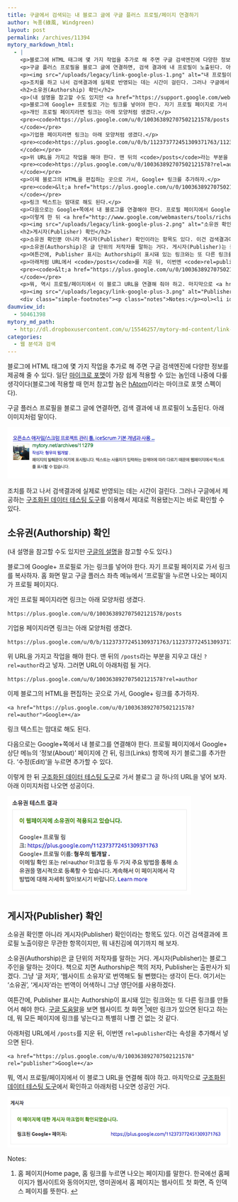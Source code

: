```yaml
---
title: 구글에서 검색되는 내 블로그 글에 구글 플러스 프로필/페이지 연결하기
author: 녹풍(綠風, Windgreen)
layout: post
permalink: /archives/11394
mytory_markdown_html:
  - |
    <p>블로그에 HTML 태그에 몇 가지 작업을 추가로 해 주면 구글 검색엔진에 다양한 정보를 제공해 줄 수 있다. 일단 <a href="http://ko.wikipedia.org/wiki/%EB%A7%88%EC%9D%B4%ED%81%AC%EB%A1%9C%ED%8F%AC%EB%A7%B7">마이크로 포맷</a>이 가장 쉽게 적용할 수 있는 놈인데 나중에 다룰 생각이다(블로그에 적용할 때 먼저 참고할 놈은 <a href="http://microformats.org/wiki/hatom">hAtom</a>이라는 마이크로 포맷 스펙이다).</p>
    <p>구글 플러스 프로필을 블로그 글에 연결하면, 검색 결과에 내 프로필이 노출된다. 아래 이미지처럼 말이다.</p>
    <p><img src="/uploads/legacy/link-google-plus-1.png" alt="내 프로필이 나오는 구글 검색 결과" /></p>
    <p>조치를 하고 나서 검색결과에 실제로 반영되는 데는 시간이 걸린다. 그러나 구글에서 제공하는 <a href="http://www.google.com/webmasters/tools/richsnippets">구조화된 데이터 테스팅 도구</a>를 이용해서 제대로 적용됐는지는 바로 확인할 수 있다.</p>
    <h2>소유권(Authorship) 확인</h2>
    <p>(내 설명을 참고할 수도 있지만 <a href="https://support.google.com/webmasters/answer/1408986?hl=ko">구글의 설명</a>을 참고할 수도 있다.)</p>
    <p>블로그에 Google+ 프로필로 가는 링크를 넣어야 한다. 자기 프로필 페이지로 가서 링크를 복사하자. 홈 화면 말고 구글 플러스 좌측 메뉴에서 &#8216;프로필&#8217;을 누르면 나오는 페이지가 프로필 페이지다. </p>
    <p>개인 프로필 페이지라면 링크는 아래 모양처럼 생겼다.</p>
    <pre><code>https://plus.google.com/u/0/100363892707502121578/posts
    </code></pre>
    <p>기업용 페이지라면 링크는 아래 모양처럼 생겼다.</p>
    <pre><code>https://plus.google.com/u/0/b/112373772451309371763/112373772451309371763/posts
    </code></pre>
    <p>위 URL을 가지고 작업을 해야 한다. 맨 뒤의 <code>/posts</code>라는 부분을 지우고 대신 <code>?rel=author</code>라고 넣자. 그러면 URL이 아래처럼 될 거다.</p>
    <pre><code>https://plus.google.com/u/0/100363892707502121578?rel=author
    </code></pre>
    <p>이제 블로그의 HTML을 편집하는 곳으로 가서, Google+ 링크를 추가하자.</p>
    <pre><code>&lt;a href="https://plus.google.com/u/0/100363892707502121578?rel=author"&gt;Google+&lt;/a&gt;
    </code></pre>
    <p>링크 텍스트는 맘대로 해도 된다.</p>
    <p>다음으로는 Google+쪽에서 내 블로그를 연결해야 한다. 프로필 페이지에서 Google+ 상단 메뉴의 &#8216;정보(About)&#8217; 페이지에 간 뒤, 링크(Links) 항목에 자기 블로그를 추가한다. &#8216;수정(Edit)&#8217;을 누르면 추가할 수 있다.</p>
    <p>이렇게 한 뒤 <a href="http://www.google.com/webmasters/tools/richsnippets">구조화된 데이터 테스팅 도구</a>로 가서 블로그 글 하나의 URL을 넣어 보자. 아래 이미지처럼 나오면 성공이다.</p>
    <p><img src="/uploads/legacy/link-google-plus-2.png" alt="소유권 확인 결과 메시지" /></p>
    <h2>게시자(Publisher) 확인</h2>
    <p>소유권 확인뿐 아니라 게시자(Publisher) 확인이라는 항목도 있다. 이건 검색결과에 프로필 노출이랑은 무관한 항목이지만, 뭐 내친김에 여기까지 해 보자.</p>
    <p>소유권(Authorship)은 글 단위의 저작자를 말하는 거다. 게시자(Publisher)는 블로그 주인을 말하는 것이다. 책으로 치면 Authorship은 책의 저자, Publisher는 출판사가 되겠다. 그냥 &#8216;글 저자&#8217;, &#8216;웹사이트 소유자&#8217;로 번역해도 될 뻔했다는 생각이 든다. 여기서는 &#8216;소유권&#8217;, &#8216;게시자&#8217;라는 번역이 어색하니 그냥 영단어를 사용하겠다.</p>
    <p>여튼간에, Publisher 표시는 Authorship이 표시돼 있는 링크와는 또 다른 링크를 만들어서 해야 한다. <a href="https://support.google.com/webmasters/answer/1708844?hl=ko">구글 도움말</a>을 보면 웹사이트 첫 화면 <a class="simple-footnote" title="홈 페이지(Home page, 홈 링크를 누르면 나오는 페이지)를 말한다. 한국에선 홈페이지가 웹사이트와 동의어지만, 영미권에서 홈 페이지는 웹사이트 첫 화면, 즉 인덱스 페이지를 뜻한다." id="return-note--1" href="#note--1"><sup>1</sup></a>에만 링크가 있으면 된다고 하는데, 뭐 모든 페이지에 링크를 넣는다고 특별히 나쁠 건 없는 것 같다. </p>
    <p>아래처럼 URL에서 <code>/posts</code>를 지운 뒤, 이번엔 <code>rel=publisher</code>라는 속성을 추가해서 넣으면 된다.</p>
    <pre><code>&lt;a href="https://plus.google.com/u/0/100363892707502121578" rel="publisher"&gt;Google+&lt;/a&gt;
    </code></pre>
    <p>뭐, 역시 프로필/페이지에서 이 블로그 URL을 연결해 줘야 하고. 마지막으로 <a href="http://www.google.com/webmasters/tools/richsnippets">구조화된 데이터 테스팅 도구</a>에서 확인하고 아래처럼 나오면 성공인 거다.</p>
    <p><img src="/uploads/legacy/link-google-plus-3.png" alt="Publisher 확인 결과 메시지" /></p>
    <div class="simple-footnotes"><p class="notes">Notes:</p><ol><li id="note--1">홈 페이지(Home page, 홈 링크를 누르면 나오는 페이지)를 말한다. 한국에선 홈페이지가 웹사이트와 동의어지만, 영미권에서 홈 페이지는 웹사이트 첫 화면, 즉 인덱스 페이지를 뜻한다. <a href="#return-note--1">&#8617;</a></li></ol></div>
daumview_id:
  - 50461398
mytory_md_path:
  - http://dl.dropboxusercontent.com/u/15546257/mytory-md-content/link-google-plus.md
categories:
  - 웹 분석과 검색
---
```

블로그에 HTML 태그에 몇 가지 작업을 추가로 해 주면 구글 검색엔진에 다양한 정보를 제공해 줄 수 있다. 일단 [마이크로 포맷][1]이 가장 쉽게 적용할 수 있는 놈인데 나중에 다룰 생각이다(블로그에 적용할 때 먼저 참고할 놈은 [hAtom][2]이라는 마이크로 포맷 스펙이다).

구글 플러스 프로필을 블로그 글에 연결하면, 검색 결과에 내 프로필이 노출된다. 아래 이미지처럼 말이다.

![내 프로필이 나오는 구글 검색 결과][3]

조치를 하고 나서 검색결과에 실제로 반영되는 데는 시간이 걸린다. 그러나 구글에서 제공하는 [구조화된 데이터 테스팅 도구][4]를 이용해서 제대로 적용됐는지는 바로 확인할 수 있다.

## 소유권(Authorship) 확인

(내 설명을 참고할 수도 있지만 [구글의 설명][5]을 참고할 수도 있다.)

블로그에 Google+ 프로필로 가는 링크를 넣어야 한다. 자기 프로필 페이지로 가서 링크를 복사하자. 홈 화면 말고 구글 플러스 좌측 메뉴에서 &#8216;프로필&#8217;을 누르면 나오는 페이지가 프로필 페이지다.

개인 프로필 페이지라면 링크는 아래 모양처럼 생겼다.

    https://plus.google.com/u/0/100363892707502121578/posts
    

기업용 페이지라면 링크는 아래 모양처럼 생겼다.

    https://plus.google.com/u/0/b/112373772451309371763/112373772451309371763/posts
    

위 URL을 가지고 작업을 해야 한다. 맨 뒤의 `/posts`라는 부분을 지우고 대신 `?rel=author`라고 넣자. 그러면 URL이 아래처럼 될 거다.

    https://plus.google.com/u/0/100363892707502121578?rel=author
    

이제 블로그의 HTML을 편집하는 곳으로 가서, Google+ 링크를 추가하자.

    <a href="https://plus.google.com/u/0/100363892707502121578?rel=author">Google+</a>
    

링크 텍스트는 맘대로 해도 된다.

다음으로는 Google+쪽에서 내 블로그를 연결해야 한다. 프로필 페이지에서 Google+ 상단 메뉴의 &#8216;정보(About)&#8217; 페이지에 간 뒤, 링크(Links) 항목에 자기 블로그를 추가한다. &#8216;수정(Edit)&#8217;을 누르면 추가할 수 있다.

이렇게 한 뒤 [구조화된 데이터 테스팅 도구][4]로 가서 블로그 글 하나의 URL을 넣어 보자. 아래 이미지처럼 나오면 성공이다.

![소유권 확인 결과 메시지][6]

## 게시자(Publisher) 확인

소유권 확인뿐 아니라 게시자(Publisher) 확인이라는 항목도 있다. 이건 검색결과에 프로필 노출이랑은 무관한 항목이지만, 뭐 내친김에 여기까지 해 보자.

소유권(Authorship)은 글 단위의 저작자를 말하는 거다. 게시자(Publisher)는 블로그 주인을 말하는 것이다. 책으로 치면 Authorship은 책의 저자, Publisher는 출판사가 되겠다. 그냥 &#8216;글 저자&#8217;, &#8216;웹사이트 소유자&#8217;로 번역해도 될 뻔했다는 생각이 든다. 여기서는 &#8216;소유권&#8217;, &#8216;게시자&#8217;라는 번역이 어색하니 그냥 영단어를 사용하겠다.

여튼간에, Publisher 표시는 Authorship이 표시돼 있는 링크와는 또 다른 링크를 만들어서 해야 한다. [구글 도움말][7]을 보면 웹사이트 첫 화면 <a class="simple-footnote" title="홈 페이지(Home page, 홈 링크를 누르면 나오는 페이지)를 말한다. 한국에선 홈페이지가 웹사이트와 동의어지만, 영미권에서 홈 페이지는 웹사이트 첫 화면, 즉 인덱스 페이지를 뜻한다." id="return-note-11394-1" href="#note-11394-1"><sup>1</sup></a>에만 링크가 있으면 된다고 하는데, 뭐 모든 페이지에 링크를 넣는다고 특별히 나쁠 건 없는 것 같다.

아래처럼 URL에서 `/posts`를 지운 뒤, 이번엔 `rel=publisher`라는 속성을 추가해서 넣으면 된다.

    <a href="https://plus.google.com/u/0/100363892707502121578" rel="publisher">Google+</a>
    

뭐, 역시 프로필/페이지에서 이 블로그 URL을 연결해 줘야 하고. 마지막으로 [구조화된 데이터 테스팅 도구][4]에서 확인하고 아래처럼 나오면 성공인 거다.

![Publisher 확인 결과 메시지][8]

<div class="simple-footnotes">
  <p class="notes">
    Notes:
  </p>
  
  <ol>
    <li id="note-11394-1">
      홈 페이지(Home page, 홈 링크를 누르면 나오는 페이지)를 말한다. 한국에선 홈페이지가 웹사이트와 동의어지만, 영미권에서 홈 페이지는 웹사이트 첫 화면, 즉 인덱스 페이지를 뜻한다. <a href="#return-note-11394-1">&#8617;</a>
    </li>
  </ol>
</div>

 [1]: http://ko.wikipedia.org/wiki/%EB%A7%88%EC%9D%B4%ED%81%AC%EB%A1%9C%ED%8F%AC%EB%A7%B7
 [2]: http://microformats.org/wiki/hatom
 [3]: /uploads/legacy/link-google-plus-1.png
 [4]: http://www.google.com/webmasters/tools/richsnippets
 [5]: https://support.google.com/webmasters/answer/1408986?hl=ko
 [6]: /uploads/legacy/link-google-plus-2.png
 [7]: https://support.google.com/webmasters/answer/1708844?hl=ko
 [8]: /uploads/legacy/link-google-plus-3.png